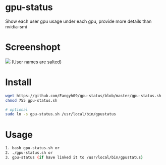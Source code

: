 # gpu-status
Show each user gpu usage under each gpu, provide more details than nvidia-smi

# Screenshopt
![](https://ws3.sinaimg.cn/large/006tNc79ly1fopffawxd8j30r20nu0te.jpg)
(User names are salted)

# Install
```bash
wget https://github.com/Fangyh09/gpu-status/blob/master/gpu-status.sh
chmod 755 gpu-status.sh

# optional 
sudo ln -s gpu-status.sh /usr/local/bin/gpustatus
```

# Usage
```bash
1. bash gpu-status.sh or 
2. ./gpu-status.sh or
3. gpu-status (if have linked it to /usr/local/bin/gpustatus)
```